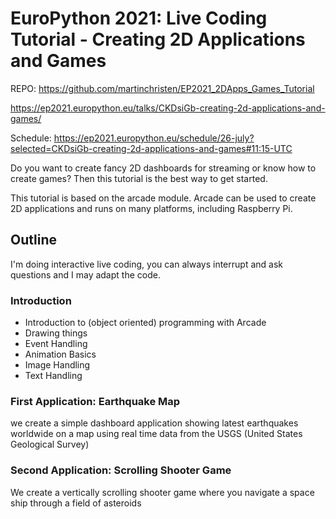 # EuroPython 2021: Live Coding Tutorial - Creating 2D Applications and Games

REPO: https://github.com/martinchristen/EP2021_2DApps_Games_Tutorial

https://ep2021.europython.eu/talks/CKDsiGb-creating-2d-applications-and-games/

Schedule:
https://ep2021.europython.eu/schedule/26-july?selected=CKDsiGb-creating-2d-applications-and-games#11:15-UTC

Do you want to create fancy 2D dashboards for streaming or know how to create games? Then this tutorial is the best way to get started.

This tutorial is based on the arcade module.
Arcade can be used to create 2D applications and runs on many platforms, including Raspberry Pi.

## Outline

I'm doing interactive live coding, you can always interrupt and ask questions and I may adapt the code.

### Introduction

- Introduction to (object oriented) programming with Arcade
- Drawing things
- Event Handling
- Animation Basics
- Image Handling
- Text Handling

### First Application: Earthquake Map

we create a simple dashboard application showing latest earthquakes worldwide on a map using real time data from the USGS (United States Geological Survey)

### Second Application: Scrolling Shooter Game

We create a vertically scrolling shooter game where you navigate a space ship through a field of asteroids



